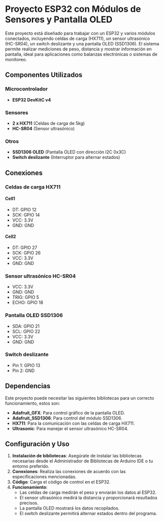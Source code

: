 # Proyecto ESP32 con Módulos de Sensores y Pantalla OLED

Este proyecto está diseñado para trabajar con un ESP32 y varios módulos conectados, incluyendo celdas de carga (HX711), un sensor ultrasónico (HC-SR04), un switch deslizante y una pantalla OLED (SSD1306). El sistema permite realizar mediciones de peso, distancia y mostrar información en pantalla, ideal para aplicaciones como balanzas electrónicas o sistemas de monitoreo.

## Componentes Utilizados

### Microcontrolador
- **ESP32 DevKitC v4**

### Sensores
- **2 x HX711** (Celdas de carga de 5kg)
- **HC-SR04** (Sensor ultrasónico)

### Otros
- **SSD1306 OLED** (Pantalla OLED con dirección I2C 0x3C)
- **Switch deslizante** (Interruptor para alternar estados)

## Conexiones

### Celdas de carga HX711
#### Cell1
- DT: GPIO 12
- SCK: GPIO 14
- VCC: 3.3V
- GND: GND

#### Cell2
- DT: GPIO 27
- SCK: GPIO 26
- VCC: 3.3V
- GND: GND

### Sensor ultrasónico HC-SR04
- VCC: 3.3V
- GND: GND
- TRIG: GPIO 5
- ECHO: GPIO 18

### Pantalla OLED SSD1306
- SDA: GPIO 21
- SCL: GPIO 22
- VCC: 3.3V
- GND: GND

### Switch deslizante
- Pin 1: GPIO 13
- Pin 2: GND

## Dependencias
Este proyecto puede necesitar las siguientes bibliotecas para un correcto funcionamiento, estos son:
- **Adafruit_GFX**: Para control gráfico de la pantalla OLED.
- **Adafruit_SSD1306**: Para control del módulo SSD1306.
- **HX711**: Para la comunicación con las celdas de carga HX711.
- **Ultrasonic**: Para manejar el sensor ultrasónico HC-SR04.

## Configuración y Uso
1. **Instalación de bibliotecas**: Asegúrate de instalar las bibliotecas necesarias desde el Administrador de Bibliotecas de Arduino IDE o tu entorno preferido.
2. **Conexiones**: Realiza las conexiones de acuerdo con las especificaciones mencionadas.
3. **Código**: Carga el código de control en el ESP32.
4. **Funcionamiento**:
   - Las celdas de carga medirán el peso y enviarán los datos al ESP32.
   - El sensor ultrasónico medirá la distancia y proporcionará resultados precisos.
   - La pantalla OLED mostrará los datos recopilados.
   - El switch deslizante permitirá alternar estados dentro del programa.

